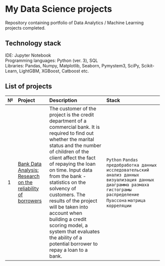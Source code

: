# My Data Science projects

Repository containing portfolio of Data Analytics / Machine Learning projects completed.

## Technology stack
IDE: Jupyter Notebook <br>
Programming languages: Python (ver. 3), SQL <br>
Libraries: Pandas, Numpy, Matplotlib, Seaborn, Pymystem3, SciPy, Scikit-Learn, LightGBM, XGBoost, Catboost etc. <br>

## List of projects

| № | Project | Description | Stack | 
| :---------------------- | :---------------------- | :---------------------- | :---------------------- |
| 1 | [Bank Data Analysis: Research on the reliability of borrowers](Project%201_Research%20on%20the%20reliability%20of%20borrowers) | The customer of the project is the credit department of a commercial bank. It is required to find out whether the marital status and the number of children of the client affect the fact of repaying the loan on time. Input data from the bank - statistics on the solvency of customers. The results of the project will be taken into account when building a credit scoring model, a system that evaluates the ability of a potential borrower to repay a loan to a bank.| `Python` `Pandas` `предобработка данных`  `исследовательский анализ данных` `визуализация данных` `диаграмма размаха` `гистограмы` `распределение Пуассона` `матрица корреляции`|
